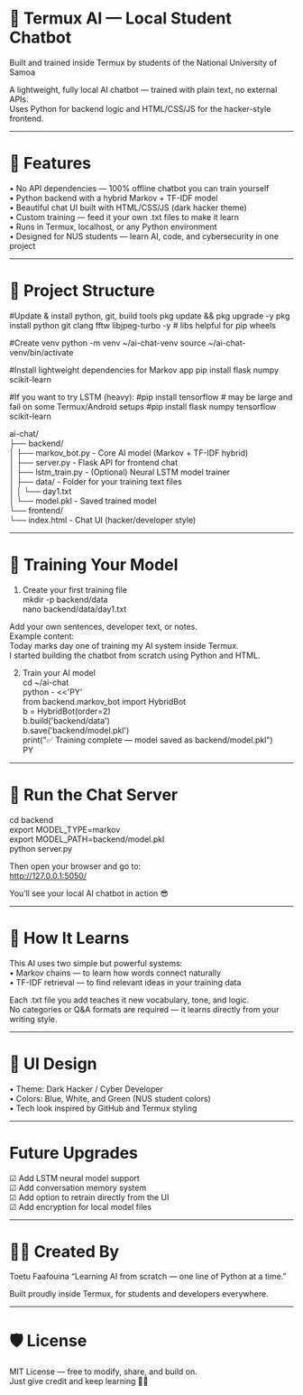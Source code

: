 # 🧠 Termux AI — Local Student Chatbot  
Built and trained inside Termux by students of the National University of Samoa  

A lightweight, fully local AI chatbot — trained with plain text, no external APIs.  
Uses Python for backend logic and HTML/CSS/JS for the hacker-style frontend.  

---

# 🚀 Features  
• No API dependencies — 100% offline chatbot you can train yourself  
• Python backend with a hybrid Markov + TF-IDF model  
• Beautiful chat UI built with HTML/CSS/JS (dark hacker theme)  
• Custom training — feed it your own .txt files to make it learn  
• Runs in Termux, localhost, or any Python environment  
• Designed for NUS students — learn AI, code, and cybersecurity in one project  

---

# 🧩 Project Structure  

#Update & install python, git, build tools
pkg update && pkg upgrade -y
pkg install python git clang fftw libjpeg-turbo -y   # libs helpful for pip wheels

#Create venv
python -m venv ~/ai-chat-venv
source ~/ai-chat-venv/bin/activate

#Install lightweight dependencies for Markov app
pip install flask numpy scikit-learn

#If you want to try LSTM (heavy):
#pip install tensorflow    # may be large and fail on some Termux/Android setups
#pip install flask numpy tensorflow scikit-learn



ai-chat/  
├── backend/  
│   ├── markov_bot.py      - Core AI model (Markov + TF-IDF hybrid)  
│   ├── server.py          - Flask API for frontend chat  
│   ├── lstm_train.py      - (Optional) Neural LSTM model trainer  
│   ├── data/              - Folder for your training text files  
│   │   └── day1.txt  
│   └── model.pkl          - Saved trained model  
└── frontend/  
    └── index.html         - Chat UI (hacker/developer style)  

---

# 🧠 Training Your Model  

1. Create your first training file  
mkdir -p backend/data  
nano backend/data/day1.txt  

Add your own sentences, developer text, or notes.  
Example content:  
Today marks day one of training my AI system inside Termux.  
I started building the chatbot from scratch using Python and HTML.  

2. Train your AI model  
cd ~/ai-chat  
python - <<'PY'  
from backend.markov_bot import HybridBot  
b = HybridBot(order=2)  
b.build('backend/data')  
b.save('backend/model.pkl')  
print("✅ Training complete — model saved as backend/model.pkl")  
PY  

---

# 💬 Run the Chat Server  

cd backend  
export MODEL_TYPE=markov  
export MODEL_PATH=backend/model.pkl  
python server.py  

Then open your browser and go to:  
http://127.0.0.1:5050/  

You’ll see your local AI chatbot in action 😎  

---

# 🧠 How It Learns  

This AI uses two simple but powerful systems:  
• Markov chains — to learn how words connect naturally  
• TF-IDF retrieval — to find relevant ideas in your training data  

Each .txt file you add teaches it new vocabulary, tone, and logic.  
No categories or Q&A formats are required — it learns directly from your writing style.  

---

# 🎨 UI Design  

• Theme: Dark Hacker / Cyber Developer  
• Colors: Blue, White, and Green (NUS student colors)  
• Tech look inspired by GitHub and Termux styling  

---

#  Future Upgrades  

☑ Add LSTM neural model support  
☑ Add conversation memory system  
☑ Add option to retrain directly from the UI  
☑ Add encryption for local model files  

---

# 🧑‍💻 Created By  

Toetu  Faafouina 
“Learning AI from scratch — one line of Python at a time.”  

Built proudly inside Termux, for students and developers everywhere.  

---

# 🛡️ License  

MIT License — free to modify, share, and build on.  
Just give credit and keep learning 🧠✨
